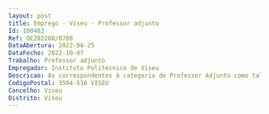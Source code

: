 ```yaml
--- 
layout: post
title: Emprego - Viseu - Professor adjunto
Id: 100463
Ref: OE202208/0708
DataAbertura: 2022-08-25
DataFecho: 2022-10-07
Trabalho: Professor adjunto
Empregador: Instituto Politécnico de Viseu
Descricao: As correspondentes à categoria de Professor Adjunto como tal descritas no artigo 2º A e nº. 4 do artigo 3º do ECPDESP e no Regulamento de Prestação de Serviço dos Docentes do Instituto Politécnico de Viseu, publicado no Diário da Republica, 2ª série, nº 69 de 9 de abril de 2021.
CodigoPostal: 3504-510 VISEU
Concelho: Viseu
Distrito: Viseu
--- 
```

